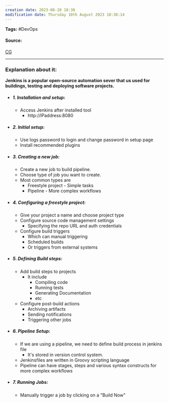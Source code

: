 ```yaml
---
creation date: 2023-08-10 18:38
modification date: Thursday 10th August 2023 18:38:14
---
```


**Tags:** #DevOps 

#### Source:
[CG](https://chat.openai.com/share/ecb51290-7dea-4e7a-a57c-7a94f5506b6b)

--------------------------------------

### Explanation about it:

**Jenkins is a popular open-source automation sever that us used for buildings, testing and deploying software projects.**

* ##### 1. Installation and setup:
	* Access Jenkins after installed tool
		* http://IPaddress:8080
* ##### 2. Initial setup:
	* Use logs password to login and change password in setup page
	* Install recommended plugins
* ##### 3. Creating a new job:
	* Create a new job to build pipeline.
	* Choose type of job you want to create.
	* Most common types are
		* Freestyle project - Simple tasks
		* Pipeline - More complex workflows
* ##### 4. Configuring a freestyle project:
	* Give your project a name and choose project type
	* Configure source code management settings
		* Specifying the repo URL and auth credentials
	* Configure build triggers
		* Which can manual triggering
		* Scheduled builds
		* Or triggers from external systems
* ##### 5. Defining Build steps:
	* Add build steps to projects
		* It include
			* Compiling code
			* Running tests
			* Generating Documentation
			* etc
	* Configure post-build actions
		* Archiving artifacts
		* Sending notifications
		* Triggering other jobs
* ##### 6. Pipeline Setup:
	* If we are using a pipeline, we need to define build process in jenkins file
		* It's stored in version control system.
	* Jenkinsfiles are written in Groovy scripting language
	* Pipeline can have stages, steps and various syntax constructs for more complex workflows
* ##### 7. Running Jobs:
	* Manually trigger a job by clicking on a "Build Now"